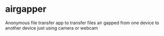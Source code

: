 # airgapper
Anonymous file transfer app to transfer files air gapped from one device to another device just using camera or webcam
